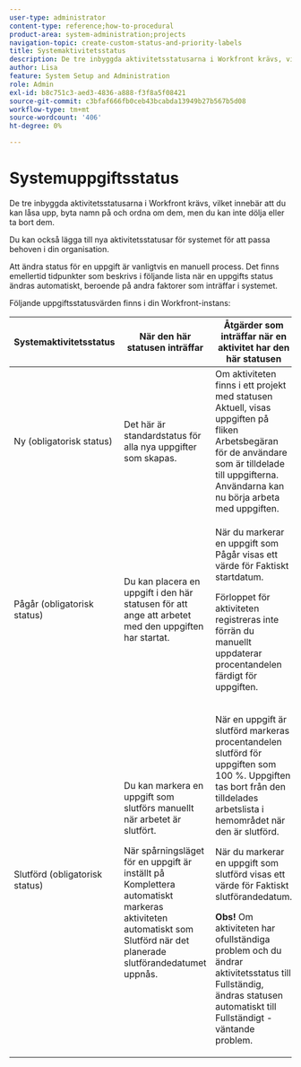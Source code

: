 ```yaml
---
user-type: administrator
content-type: reference;how-to-procedural
product-area: system-administration;projects
navigation-topic: create-custom-status-and-priority-labels
title: Systemaktivitetsstatus
description: De tre inbyggda aktivitetsstatusarna i Workfront krävs, vilket innebär att du kan låsa upp, byta namn på och ordna om dem, men du kan inte dölja eller ta bort dem. Du kan också lägga till nya aktivitetsstatusar för systemet för att passa behoven i din organisation. Att ändra status för en uppgift är vanligtvis en manuell process, men ibland ändras status för en uppgift automatiskt beroende på andra faktorer som inträffar i systemet.
author: Lisa
feature: System Setup and Administration
role: Admin
exl-id: b8c751c3-aed3-4836-a888-f3f8a5f08421
source-git-commit: c3bfaf666fb0ceb43bcabda13949b27b567b5d08
workflow-type: tm+mt
source-wordcount: '406'
ht-degree: 0%

---
```


# Systemuppgiftsstatus

De tre inbyggda aktivitetsstatusarna i Workfront krävs, vilket innebär att du kan låsa upp, byta namn på och ordna om dem, men du kan inte dölja eller ta bort dem.

Du kan också lägga till nya aktivitetsstatusar för systemet för att passa behoven i din organisation.

Att ändra status för en uppgift är vanligtvis en manuell process. Det finns emellertid tidpunkter som beskrivs i följande lista när en uppgifts status ändras automatiskt, beroende på andra faktorer som inträffar i systemet.

Följande uppgiftsstatusvärden finns i din Workfront-instans:

<table style="table-layout:auto"> 
 <col> 
 <col> 
 <col> 
 <thead> 
  <tr> 
   <th>Systemaktivitetsstatus</th> 
   <th>När den här statusen inträffar</th> 
   <th>Åtgärder som inträffar när en aktivitet har den här statusen</th> 
  </tr> 
 </thead> 
 <tbody> 
  <tr> 
   <td>Ny (obligatorisk status)</td> 
   <td>Det här är standardstatus för alla nya uppgifter som skapas.</td> 
   <td>Om aktiviteten finns i ett projekt med statusen Aktuell, visas uppgiften på fliken Arbetsbegäran för de användare som är tilldelade till uppgifterna. Användarna kan nu börja arbeta med uppgiften.</td> 
  </tr> 
  <tr> 
   <td>Pågår (obligatorisk status)</td> 
   <td>Du kan placera en uppgift i den här statusen för att ange att arbetet med den uppgiften har startat.</td> 
   <td> <p>När du markerar en uppgift som Pågår visas ett värde för Faktiskt startdatum.</p> <p>Förloppet för aktiviteten registreras inte förrän du manuellt uppdaterar procentandelen färdigt för uppgiften.</p> </td> 
  </tr> 
  <tr> 
   <td>Slutförd (obligatorisk status)</td> 
   <td> <p>Du kan markera en uppgift som slutförs manuellt när arbetet är slutfört.</p> <p>När spårningsläget för en uppgift är inställt på Komplettera automatiskt markeras aktiviteten automatiskt som Slutförd när det planerade slutförandedatumet uppnås.</p> </td> 
   <td> <p>När en uppgift är slutförd markeras procentandelen slutförd för uppgiften som 100 %. Uppgiften tas bort från den tilldelades arbetslista i hemområdet när den är slutförd.</p> <p>När du markerar en uppgift som slutförd visas ett värde för Faktiskt slutförandedatum.</p> <p><b>Obs!</b> Om aktiviteten har ofullständiga problem och du ändrar aktivitetsstatus till Fullständig, ändras statusen automatiskt till Fullständigt - väntande problem.</p> </td> 
  </tr> 
 </tbody> 
</table>
